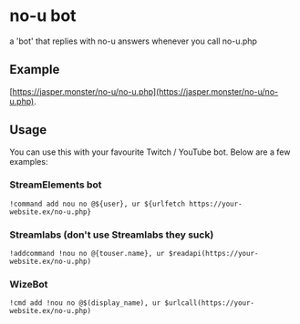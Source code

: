 # no-u bot
a 'bot' that replies with no-u answers whenever you call no-u.php

## Example
[https://jasper.monster/no-u/no-u.php](https://jasper.monster/no-u/no-u.php).

## Usage
You can use this with your favourite Twitch / YouTube bot. Below are a few examples:

### StreamElements bot
`!command add nou no @${user}, ur ${urlfetch https://your-website.ex/no-u.php}`

### Streamlabs (don't use Streamlabs they suck)
`!addcommand !nou no @{touser.name}, ur $readapi(https://your-website.ex/no-u.php)`

### WizeBot
`!cmd add !nou no @$(display_name), ur $urlcall(https://your-website.ex/no-u.php)`